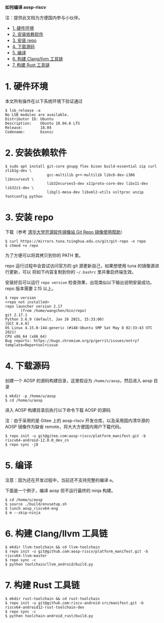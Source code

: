 **如何编译 aosp-riscv**

注：提供此文档为方便国内参与小伙伴。

<!-- TOC -->

- [1. 硬件环境](#1-硬件环境)
- [2. 安装依赖软件](#2-安装依赖软件)
- [3. 安装 repo](#3-安装-repo)
- [4. 下载源码](#4-下载源码)
- [5. 编译](#5-编译)
- [6. 构建 Clang/llvm 工具链](#6-构建-clang-llvm-工具链)
- [7. 构建 Rust 工具链](#7-构建-rust-工具链)

<!-- /TOC -->

# 1. 硬件环境

本文所有操作在以下系统环境下验证通过

```
$ lsb_release -a
No LSB modules are available.
Distributor ID: Ubuntu
Description:    Ubuntu 18.04.6 LTS
Release:        18.04
Codename:       bionic
```

# 2. 安装依赖软件

```
$ sudo apt install git-core gnupg flex bison build-essential zip curl zlib1g-dev \
                   gcc-multilib g++-multilib libc6-dev-i386 libncurses5 \
                   lib32ncurses5-dev x11proto-core-dev libx11-dev lib32z1-dev \
                   libgl1-mesa-dev libxml2-utils xsltproc unzip fontconfig python
```

# 3. 安装 repo

下载（参考 [清华大学开源软件镜像站 Git Repo 镜像使用帮助](https://mirrors.tuna.tsinghua.edu.cn/help/git-repo/)）

```
$ curl https://mirrors.tuna.tsinghua.edu.cn/git/git-repo -o repo
$ chmod +x repo
```
为了方便可以将其拷贝到你的 PATH 里。

repo 运行过程中会尝试访问官方的 git 源更新自己，如果想使用 tuna 的镜像源进行更新，可以
将如下内容复制到你的 `~/.bashrc` 里并重启终端生效。

安装好后可以运行 `repo version` 检查效果，出现类似以下输出说明安装成功。repo 版本需要 2.15 以上。

```
$ repo version
<repo not installed>
repo launcher version 2.17
       (from /home/wangchen/bin/repo)
git 2.17.1
Python 3.6.9 (default, Jan 26 2021, 15:33:00)
[GCC 8.4.0]
OS Linux 4.15.0-144-generic (#148-Ubuntu SMP Sat May 8 02:33:43 UTC 2021)
CPU x86_64 (x86_64)
Bug reports: https://bugs.chromium.org/p/gerrit/issues/entry?template=Repo+tool+issue
```

# 4. 下载源码

创建一个 AOSP 的源码构建目录，这里假设为 `/home/u/aosp`，然后进入 aosp 目录
```
$ mkdir -p /home/u/aosp
$ cd /home/u/aosp
```

进入 AOSP 构建目录后执行以下命令下载 AOSP 的源码

注：由于采用的是 Gitee 上的 aosp-riscv 开发仓库，以及采用国内清华源的 AOSP 镜像作为缺省 remote，将大大方便国内用户下载代码。

```
$ repo init -u git@gitee.com:aosp-riscv/platform_manifest.git -b riscv64-android-12.0.0_dev_cn
$ repo sync -j8
```

# 5. 编译

注意：因为还在开发过程中，当前还不支持完整的编译 `m`。

下面是一个例子，编译 aosp 但不运行最终的 ninja 构建。

```
$ cd /home/u/aosp
$ source ./build/envsetup.sh
$ lunch aosp_riscv64-eng
$ m --skip-ninja
```

# 6. 构建 Clang/llvm 工具链

```
$ mkdir llvm-toolchain && cd llvm-toolchain
$ repo init -u git@github.com:aosp-riscv/platform_manifest.git -b riscv64-llvm-master
$ repo sync -c
$ python toolchain/llvm_android/build.py
```

# 7. 构建 Rust 工具链

```
$ mkdir rust-toolchain && cd rust-toolchain
$ repo init -u git@github.com:riscv-android-src/manifest.git -b riscv64-android12-rust-toolchain-dev
$ repo sync -c
$ python toolchain-android_rust/build.py
```